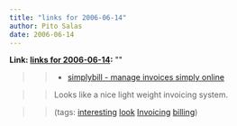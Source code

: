 ```yaml
---
title: "links for 2006-06-14"
author: Pito Salas
date: 2006-06-14
---
```


**Link: [links for 2006-06-14](None):** ""


>>

>>   * [simplybill - manage invoices simply
online](<http://www.simplybill.com/>)

>>

>> Looks like a nice light weight invoicing system.

>>

>> (tags: [interesting](<http://del.icio.us/pitosalas/interesting>)
[look](<http://del.icio.us/pitosalas/look>)
[Invoicing](<http://del.icio.us/pitosalas/Invoicing>)
[billing](<http://del.icio.us/pitosalas/billing>))

>>

>>


